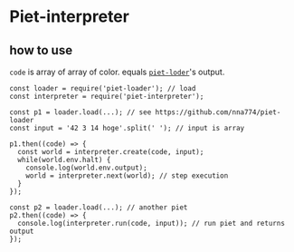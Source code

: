 # Piet-interpreter

## how to use

`code` is array of array of color.
equals [`piet-loder`](https://github.com/nna774/piet-loader)'s output.

```
const loader = require('piet-loader'); // load
const interpreter = require('piet-interpreter');

const p1 = loader.load(...); // see https://github.com/nna774/piet-loader
const input = '42 3 14 hoge'.split(' '); // input is array

p1.then((code) => {
  const world = interpreter.create(code, input);
  while(world.env.halt) {
    console.log(world.env.output);
    world = interpreter.next(world); // step execution
  }
});

const p2 = loader.load(...); // another piet
p2.then((code) => {
  console.log(interpreter.run(code, input)); // run piet and returns output
});
```
